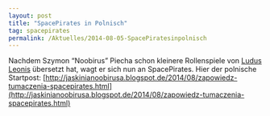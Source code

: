 ```yaml
---
layout: post
title: "SpacePirates in Polnisch"
tag: spacepirates
permalink: /Aktuelles/2014-08-05-SpacePiratesinpolnisch
---
```



Nachdem Szymon &ldquo;Noobirus&rdquo; Piecha schon kleinere Rollenspiele von [Ludus Leonis](http://ludus-leonis.com/blog) übersetzt hat, wagt er sich nun an SpacePirates. Hier der polnische Startpost: [http://jaskinianoobirusa.blogspot.de/2014/08/zapowiedz-tumaczenia-spacepirates.html](http://jaskinianoobirusa.blogspot.de/2014/08/zapowiedz-tumaczenia-spacepirates.html)


